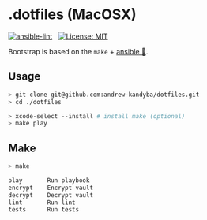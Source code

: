 # .dotfiles (MacOSX)

[![ansible-lint](https://github.com/andrew-kandyba/dotfiles/actions/workflows/ansible-lint.yml/badge.svg)](https://github.com/andrew-kandyba/dotfiles/actions/workflows/ansible-lint.yml) &nbsp; [![License: MIT](https://img.shields.io/badge/License-MIT-green.svg)](https://opensource.org/licenses/MIT) &nbsp;

Bootstrap is based on the `make` + [ansible 🤖](https://docs.ansible.com/ansible/latest/getting_started/introduction.html).

## Usage
```bash
> git clone git@github.com:andrew-kandyba/dotfiles.git
> cd ./dotfiles

> xcode-select --install # install make (optional)
> make play
```

## Make
```bash
> make

play       Run playbook
encrypt    Encrypt vault
decrypt    Decrypt vault
lint       Run lint
tests      Run tests
```
